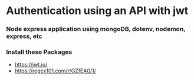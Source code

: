 # Authentication using an API with jwt
### Node express application using mongoDB, dotenv, nodemon, express, etc

### Install these Packages

* https://jwt.io/
* https://regex101.com/r/GZfEA0/1/
